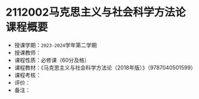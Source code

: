 # 2112002马克思主义与社会科学方法论课程概要

+ 授课学期：`2023-2024`学年第二学期
+ 授课教师：
+ 课程性质：必修课（60分及格）
+ 课程教材：《马克思主义与社会科学方法论（2018年版）》（9787040501599）
+ 课程考核：
+ 评价：
+ 备注：
